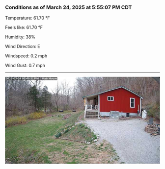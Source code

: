 ### Conditions as of March 24, 2025 at 5:55:07 PM CDT 

Temperature: 61.70 &deg;F

Feels like: 61.70 &deg;F

Humidity: 38%

Wind Direction: E

Windspeed: 0.2 mph

Wind Gust: 0.7 mph

---

<img src="./images/latest.jpeg"/>


